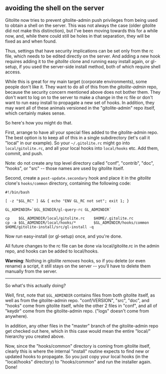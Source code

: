## avoiding the shell on the server

Gitolite now tries to prevent gitolite-admin push privileges from being used
to obtain a shell on the server.  This was not always the case (older gitolite
did not make this distinction), but I've been moving towards this for a while
now, and, while there could still be holes in that separation, they will be
fixed as and when found.

Thus, settings that have security implications can be set only from the rc
file, which needs to be edited directly on the server.  And adding a new hook
requires adding it to the *gitolite* clone and running easy install again, or
gl-setup, if you used the server-side install method, both of which require
shell access.

While this is great for my main target (corporate environments), some people
don't like it.  They want to do all of this from the *gitolite-admin* repo,
because the security concern mentioned above does not bother them.  They don't
want to log on to the server to make a change in the rc file or don't want to
run easy install to propagate a new set of hooks.  In addition, they may want
all of these animals versioned in the "gitolite-admin" repo itself, which
certainly makes sense.

So here's how you might do that.

First, arrange to have all your special files added to the gitolite-admin
repo.  The best option is to keep all of this in a single subdirectory (let's
call it "local" in our example).  So your `~/.gitolite.rc` might go into
`local/gitolite.rc`, and all your local hooks into `local/hooks` etc.  Add
them, commit, and push.

Note: do not create any top level directory called "conf", "contrib", "doc",
"hooks", or "src" -- those names are used by gitolite itself.

Second, create a `post-update.secondary` hook and place it in the *gitolite*
clone's `hooks/common` directory, containing the following code:

    #!/bin/bash

    [ -z "$GL_RC" ] && { echo "ENV GL_RC not set"; exit 1; }

    GL_ADMINDIR=`$GL_BINDIR/gl-query-rc GL_ADMINDIR`

    cp    $GL_ADMINDIR/local/gitolite.rc    $HOME/.gitolite.rc
    cp -a $GL_ADMINDIR/local/hooks/*        $GL_ADMINDIR/hooks/common
    $HOME/gitolite-install/src/gl-install -q

Now run easy-install (or gl-setup) once, and you're done.

All future changes to the rc file can be done via local/gitolite.rc in the
admin repo, and hooks can be added to local/hooks.

**Warning**: Nothing in gitolite *removes* hooks, so if you delete (or even
rename) a script, it still stays on the server -- you'll have to delete them
manually from the server.

----

So what's this actually doing?

Well, first, note that `$GL_ADMINDIR` contains files from both gitolite
itself, as well as from the gitolite-admin repo.  "conf/VERSION", "src",
"doc", and "hooks" come from gitolite itself, while the other 2 files in
"conf", and all of "keydir" come from the gitolite-admin repo.  ("logs"
doesn't come from anywhere).

In addition, any other files in the "master" branch of the gitolite-admin repo
get checked out here, which in this case would mean the entire "local/"
hierarchy you created above.

Now, since the "hooks/common" directory is coming from gitolite itself,
clearly this is where the internal "install" routine expects to find new or
updated hooks to propagate.  So you just copy your local hooks (in the
"local/hooks" directory) to "hooks/common" and run the installer again.  Done!
